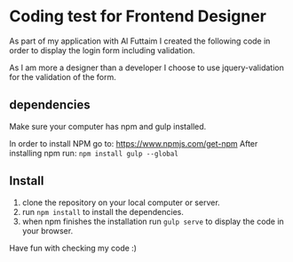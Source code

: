 # Coding test for Frontend Designer
As part of my application with Al Futtaim I created the following code in order to display the login form including validation.

As I am more a designer than a developer I choose to use jquery-validation for the validation of the form.

## dependencies
Make sure your computer has npm and gulp installed.

In order to install NPM go to: https://www.npmjs.com/get-npm
After installing npm run:
``npm install gulp --global``

## Install
1. clone the repository on your local computer or server.
2. run ``npm install`` to install the dependencies.
3. when npm finishes the installation run ``gulp serve`` to display the code in your browser.

Have fun with checking my code :)
